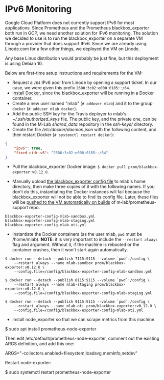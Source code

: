 # IPv6 Monitoring

Google Cloud Platform does not currently support IPv6 for most applications.
Since Prometheus and the Prometheus blackbox\_exporter both run in GCP, we need
another solution for IPv6 monitoring. The solution we decided to use is to run
the blackbox\_exporter on a separate VM through a provider that does support
IPv6. Since we are already using Linode.com for a few other things, we deployed
the VM on Linode.

Any base Linux distribution would probably be just fine, but this deployment is
using Debian 10.

Below are first-time setup instructions and requirements for the VM:

* Request a `/64` IPv6 pool from Linode by opening a support ticket. In our
  case, we were given this prefix `2600:3c02:e000:0185::/64`.
* [Install Docker](https://docs.docker.com/install/linux/docker-ce/debian/),
  since the blackbox\_exporter will be running in a Docker container.
* Create a new user named "mlab" (`# adduser mlab`) and it to the group `docker`
  (`# adduser mlab docker`).
* Add the public SSH key for the Travis deployer to mlab's
  *~/.ssh/authorized_keys* file. The public key, and the private one, can be
  found in the M-Lab *shared_data* repository in the *ssh-keys/* directory.
* Create the file _/etc/docker/daemon.json_ with the following content, and then
  restart Docker (`# systemctl restart docker`):

```json
{
    "ipv6": true,
    "fixed-cidr-v6": "2600:3c02:e000:0185::/64"
}
```

* Pull the blackbox\_exporter Docker image: `$ docker pull
  prom/blackbox-exporter:v0.12.0`.

* Manually upload [the blackbox\_exporter config
  file](https://github.com/m-lab/prometheus-support/blob/main/config/federation/blackbox/config.yml.template)
  to mlab's home directory, then make three copies of it with the following
  names. If you don't do this, instantiating the Docker instances will fail
  because the blackbox\_exporter will not be able to find its config file.
  Later, these files will be [pushed to the VM automatically on
  builds](https://github.com/m-lab/prometheus-support/blob/main/deploy_bbe_config.sh)
  of m-lab/prometheus-support repo.

```text
blackbox-exporter-config-mlab-sandbox.yml
blackbox-exporter-config-mlab-staging.yml
blackbox-exporter-config-mlab-oti.yml
```

* Instantiate the Docker containers (as the user mlab, `pwd` must be /home/mlab).
  **NOTE**: it is very important to include the `--restart always` flag and argument.
  Without it, if the machine is rebooted or the container crashes, then it won't
  start again automatically.

```shell
$ docker run --detach --publish 7115:9115 --volume `pwd`:/config \
    --restart always --name mlab-sandbox prom/blackbox-exporter:v0.12.0 \
    --config.file=/config/blackbox-exporter-config-mlab-sandbox.yml

$ docker run --detach --publish 8115:9115 --volume `pwd`:/config \
    --restart always --name mlab-staging prom/blackbox-exporter:v0.12.0 \
    --config.file=/config/blackbox-exporter-config-mlab-staging.yml

$ docker run --detach --publish 9115:9115 --volume `pwd`:/config \
    --restart always --name mlab-oti prom/blackbox-exporter:v0.12.0 \
    --config.file=/config/blackbox-exporter-config-mlab-oti.yml
```

* Install node\_exporter so that we can scrape metrics from this machine.

$ sudo apt install prometheus-node-exporter

Then edit /etc/default/prometheus-node-exporter, comment out the existing ARGS
definition, and add this one:

ARGS="-collectors.enabled=filesystem,loadavg,meminfo,netdev"

Restart node-exporter:

$ sudo systemctl restart prometheus-node-exporter
